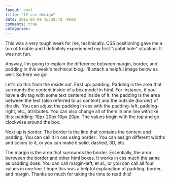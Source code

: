 ```yaml
---
layout: post
title: "t2-css-design"
date: 2015-01-09 16:50:48 -0600
comments: true
categories:
---
```


This was a very tough week for me, technically.  CSS positioning gave me a ton of trouble and I definitely experienced my first "rabbit hole" situation.  It was not fun.

Anyway, I'm going to explain the difference between margin, border, and padding in this week's technical blog.  I'll attach a helpful image below as well.  So here we go!

Let's do this from the inside out.  First up: padding.  Padding is the area that surrounds the content inside of a box model in html.  For instance, if you have a div tag with some text centered inside of it, the padding is the area between the text (also referred to as content) and the outside (border) of the div.  You can adjust the padding in css with the padding-left, padding-right, etc., atrributes.  You can also change all of them in one line with like this: padding: 10px 20px 10px 20px. The values begin with the top and go clockwise around the box.

Next up is border. The border is the line that contains the content and padding.  You can call it in css using border:.  You can assign different widths and colors to it, or you can make it solid, dashed, 3D, etc.

The margin is the area that surrounds the border.  Essentially, the area bertween the border and other html boxes.  It works in css much the same as padding does.  You can call margin-left, et al., or you can call all four values in one line.  I hope this was a helpful explanation of padding, border, and margin.  Thanks so much for taking the time to read this!
